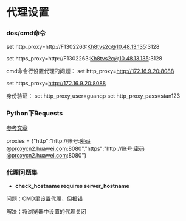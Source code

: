 # 代理设置



### dos/cmd命令

set http_proxy=http://F1302263:Kh8tvs2c@10.48.13.135:3128

set https_proxy=http://F1302263:Kh8tvs2c@10.48.13.135:3128



cmd命令行设置代理的问题：
set http_proxy=http://172.16.9.20:8088  

set https_proxy=http://172.16.9.20:8088  

身份验证：
set http_proxy_user=guanqp
set http_proxy_pass=stan123



### Python下Requests

[参考文章](https://blog.csdn.net/wdlnancy/article/details/87007000)

proxies = {"http":"http://账号:密码@proxycn2.huawei.com:8080","https":"http://账号:密码@proxycn2.huawei.com:8080"}



### 代理问题集

-  **check_hostname requires server_hostname**

  问题：CMD里设置代理，但报错

  解决：将浏览器中设置的代理关闭












